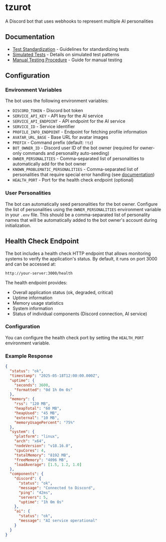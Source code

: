 # tzurot
A Discord bot that uses webhooks to represent multiple AI personalities

## Documentation

- [Test Standardization](docs/TEST_STANDARDIZATION.md) - Guidelines for standardizing tests
- [Simulated Tests](docs/SIMULATED_TESTS_SUMMARY.md) - Details on simulated test patterns
- [Manual Testing Procedure](docs/MANUAL_TESTING_PROCEDURE.md) - Guide for manual testing

## Configuration

### Environment Variables

The bot uses the following environment variables:

- `DISCORD_TOKEN` - Discord bot token
- `SERVICE_API_KEY` - API key for the AI service
- `SERVICE_API_ENDPOINT` - API endpoint for the AI service
- `SERVICE_ID` - Service identifier
- `PROFILE_INFO_ENDPOINT` - Endpoint for fetching profile information
- `AVATAR_URL_BASE` - Base URL for avatar images
- `PREFIX` - Command prefix (default: `!tz`)
- `BOT_OWNER_ID` - Discord user ID of the bot owner (required for owner-only commands and personality auto-seeding)
- `OWNER_PERSONALITIES` - Comma-separated list of personalities to automatically add for the bot owner
- `KNOWN_PROBLEMATIC_PERSONALITIES` - Comma-separated list of personalities that require special error handling (see [documentation](docs/PROBLEMATIC_PERSONALITIES.md))
- `HEALTH_PORT` - Port for the health check endpoint (optional)

### User Personalities

The bot can automatically seed personalities for the bot owner. Configure the list of personalities using the `OWNER_PERSONALITIES` environment variable in your `.env` file. This should be a comma-separated list of personality names that will be automatically added to the bot owner's account during initialization.

## Health Check Endpoint

The bot includes a health check HTTP endpoint that allows monitoring systems to verify the application's status. By default, it runs on port 3000 and can be accessed at:

```
http://your-server:3000/health
```

The health endpoint provides:
- Overall application status (ok, degraded, critical)
- Uptime information
- Memory usage statistics
- System information
- Status of individual components (Discord connection, AI service)

### Configuration

You can configure the health check port by setting the `HEALTH_PORT` environment variable.

### Example Response

```json
{
  "status": "ok",
  "timestamp": "2025-05-18T12:00:00.000Z",
  "uptime": {
    "seconds": 3600,
    "formatted": "0d 1h 0m 0s"
  },
  "memory": {
    "rss": "120 MB",
    "heapTotal": "60 MB",
    "heapUsed": "45 MB",
    "external": "10 MB",
    "memoryUsagePercent": "75%"
  },
  "system": {
    "platform": "linux",
    "arch": "x64",
    "nodeVersion": "v18.16.0",
    "cpuCores": 4,
    "totalMemory": "8192 MB",
    "freeMemory": "4096 MB",
    "loadAverage": [1.5, 1.2, 1.0]
  },
  "components": {
    "discord": {
      "status": "ok",
      "message": "Connected to Discord",
      "ping": "42ms",
      "servers": 5,
      "uptime": "1h 0m 0s"
    },
    "ai": {
      "status": "ok",
      "message": "AI service operational"
    }
  }
}
```
